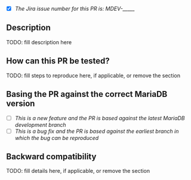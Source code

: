 <!--
Thank you for contributing to the MariaDB Server repository!

You can help us review your changes faster by filling this template <3

If you have any questions related to MariaDB or you just want to
hang out and meet other community members, please join us on
https://mariadb.zulipchat.com/ .
-->

<!--
If you've already identified a https://jira.mariadb.org/ issue
that seems to track this bug/feature, please add its number below.
-->
- [x] *The Jira issue number for this PR is: MDEV-_____*

<!--
An amazing description should answer some questions like:
1. What problem is the patch trying to solve?
2. If some output changed, what was it looking like before
   the change and how it's looking with this patch applied
3. Do you think this patch might introduce side-effects in
   other parts of the server?
-->
## Description
TODO: fill description here

## How can this PR be tested?
TODO: fill steps to reproduce here, if applicable,
      or remove the section

<!--
Tick one of the following boxes [x] to help us understand
if the base branch for the PR is correct
-->
## Basing the PR against the correct MariaDB version
- [ ] *This is a new feature and the PR is based against the latest MariaDB development branch*
- [ ] *This is a bug fix and the PR is based against the earliest branch in which the bug can be reproduced*

<!--
You might consider answering some questions like:
1. Does this affect the on-disk format used by MariaDB?
2. Does this change any behavior experienced by a user
   who upgrades from a version prior to this patch?
3. Would a user be able to start MariaDB on a datadir
   created prior to your fix?
-->
## Backward compatibility
TODO: fill details here, if applicable, or remove the section

